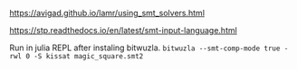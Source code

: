 https://avigad.github.io/lamr/using_smt_solvers.html

https://stp.readthedocs.io/en/latest/smt-input-language.html


Run in julia REPL after instaling bitwuzla.
`bitwuzla --smt-comp-mode true -rwl 0 -S kissat magic_square.smt2`
